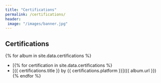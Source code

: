 ```yaml
---
title: "Certifications"
permalink: /certifications/
header: 
 image: "/images/banner.jpg"
---
```





## Certifications

{% for album in site.data.certifications %}
- [{% for certification in site.data.certifications %}
- [{{ certifications.title }} by {{ certifications.platform }}]({{ album.url }})
{% endfor %}